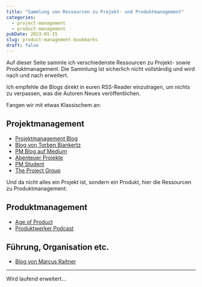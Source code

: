 ```yaml
---
title: "Sammlung von Ressourcen zu Projekt- und Produktmanagement"
categories:
  - project-management
  - product-management
pubDate: 2023-01-15
slug: product-management-bookmarks
draft: false
---
```


Auf dieser Seite sammle ich verschiedenste Ressourcen zu Projekt- sowie Produktmanagement. Die Sammlung ist sicherlich nicht vollständig und wird nach und nach erweitert.

Ich empfehle die Blogs direkt in euren RSS-Reader einzutragen, um nichts zu verpassen, was die Autoren Neues veröffentlichen.

<!-- excerpt -->

Fangen wir mit etwas Klassischem an:

## Projektmanagement

- [Projektmanagement Blog](https://pm-blog.com)
- [Blog von Torben Blankertz](https://blankertz-pm.de)
- [PM Blog auf Medium](https://medium.com/@pmblog)
- [Abenteuer Projekte](https://abenteuer-projekte.de)
- [PM Student](https://pmstudent.com)
- [The Project Group](https://www.theprojectgroup.com/)

Und da nicht alles ein Projekt ist, sondern ein Produkt, hier die Ressourcen zu Produktmanagement:

## Produktmanagement

- [Age of Product](https://age-of-product.com)
- [Produktwerker Podcast](https://produktwerker.de)

## Führung, Organisation etc.

- [Blog von Marcus Raitner](https://fuehrung-erfahren.de)

---

Wird laufend erweitert...

